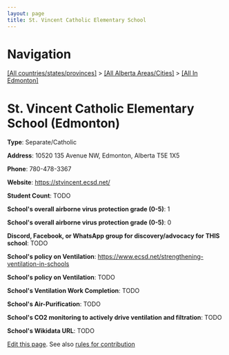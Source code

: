```yaml
---
layout: page
title: St. Vincent Catholic Elementary School
---
```

# Navigation

[[All countries/states/provinces]](../../..) > [[All Alberta Areas/Cities]](../..) > [[All In Edmonton]](..)

# St. Vincent Catholic Elementary School (Edmonton)

**Type**: Separate/Catholic

**Address**: 10520 135 Avenue NW, Edmonton, Alberta T5E 1X5

**Phone**: 780-478-3367

**Website**: <https://stvincent.ecsd.net/>

**Student Count**: TODO

**School's overall airborne virus protection grade (0-5)**: 1

**School's overall airborne virus protection grade (0-5)**: 0

**Discord, Facebook, or WhatsApp group for discovery/advocacy for THIS school**: TODO

**School's policy on Ventilation**: <https://www.ecsd.net/strengthening-ventilation-in-schools>

**School's policy on Ventilation**: TODO

**School's Ventilation Work Completion**: TODO

**School's Air-Purification**: TODO

**School's CO2 monitoring to actively drive ventilation and filtration**: TODO

**School's Wikidata URL**: TODO


[Edit this page](https://github.com/ventilate-schools/AB/edit/main/./Edmonton/St._Vincent_Catholic_Elementary_School.md). See also [rules for contribution](../../../contribution-rules/)